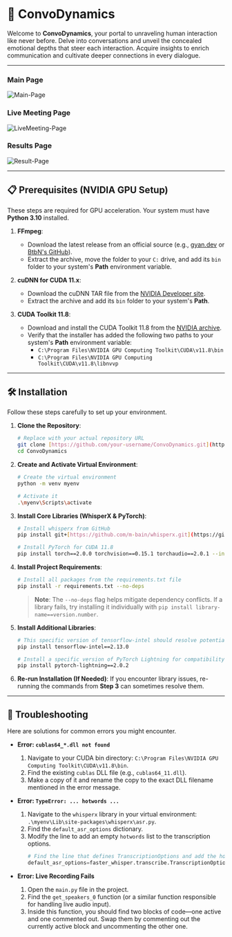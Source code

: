 # 🚀 ConvoDynamics

Welcome to **ConvoDynamics**, your portal to unraveling human interaction like never before. Delve into conversations and unveil the concealed emotional depths that steer each interaction. Acquire insights to enrich communication and cultivate deeper connections in every dialogue.

---

### Main Page
![Main-Page](https://github.com/user-attachments/assets/c8b36283-e4f8-4797-8385-500e8dcac41a)


### Live Meeting Page
![LiveMeeting-Page](https://github.com/user-attachments/assets/e88362f7-8c88-4d87-a7b7-5acca47ef10b)


### Results Page
![Result-Page](https://github.com/user-attachments/assets/978e52be-02eb-4315-a0a4-69b4126cb150)

---

## 📋 Prerequisites (NVIDIA GPU Setup)

These steps are required for GPU acceleration. Your system must have **Python 3.10** installed.

1.  **FFmpeg**:
    * Download the latest release from an official source (e.g., [gyan.dev](https://www.gyan.dev/ffmpeg/builds/) or [BtbN's GitHub](https://github.com/BtbN/FFmpeg-Builds/releases)).
    * Extract the archive, move the folder to your `C:` drive, and add its `bin` folder to your system's **Path** environment variable.

2.  **cuDNN for CUDA 11.x**:
    * Download the cuDNN TAR file from the [NVIDIA Developer site](https://developer.nvidia.com/cudnn-downloads?target_os=Windows&target_arch=x86_64&target_version=Agnostic&cuda_version=11).
    * Extract the archive and add its `bin` folder to your system's **Path**.

3.  **CUDA Toolkit 11.8**:
    * Download and install the CUDA Toolkit 11.8 from the [NVIDIA archive](https://developer.nvidia.com/cuda-11-8-0-download-archive?target_os=Windows&target_arch=x86_64&target_version=11).
    * Verify that the installer has added the following two paths to your system's **Path** environment variable:
        * `C:\Program Files\NVIDIA GPU Computing Toolkit\CUDA\v11.8\bin`
        * `C:\Program Files\NVIDIA GPU Computing Toolkit\CUDA\v11.8\libnvvp`

---
## 🛠️ Installation

Follow these steps carefully to set up your environment.

1.  **Clone the Repository**:
    ```bash
    # Replace with your actual repository URL
    git clone [https://github.com/your-username/ConvoDynamics.git](https://github.com/your-username/ConvoDynamics.git)
    cd ConvoDynamics
    ```

2.  **Create and Activate Virtual Environment**:
    ```bash
    # Create the virtual environment
    python -m venv myenv

    # Activate it
    .\myenv\Scripts\activate
    ```

3.  **Install Core Libraries (WhisperX & PyTorch)**:
    ```bash
    # Install whisperx from GitHub
    pip install git+[https://github.com/m-bain/whisperx.git](https://github.com/m-bain/whisperx.git)

    # Install PyTorch for CUDA 11.8
    pip install torch==2.0.0 torchvision==0.15.1 torchaudio==2.0.1 --index-url [https://download.pytorch.org/whl/cu118](https://download.pytorch.org/whl/cu118)
    ```

4.  **Install Project Requirements**:
    ```bash
    # Install all packages from the requirements.txt file
    pip install -r requirements.txt --no-deps
    ```
    > **Note**: The `--no-deps` flag helps mitigate dependency conflicts. If a library fails, try installing it individually with `pip install library-name==version.number`.

5.  **Install Additional Libraries**:
    ```bash
    # This specific version of tensorflow-intel should resolve potential NumPy version issues
    pip install tensorflow-intel==2.13.0

    # Install a specific version of PyTorch Lightning for compatibility
    pip install pytorch-lightning==2.0.2
    ```

6.  **Re-run Installation (If Needed)**: If you encounter library issues, re-running the commands from **Step 3** can sometimes resolve them.

---
## 🐛 Troubleshooting

Here are solutions for common errors you might encounter.

* **Error: `cublas64_*.dll not found`**
    1.  Navigate to your CUDA bin directory: `C:\Program Files\NVIDIA GPU Computing Toolkit\CUDA\v11.8\bin`.
    2.  Find the existing `cublas` DLL file (e.g., `cublas64_11.dll`).
    3.  Make a copy of it and rename the copy to the exact DLL filename mentioned in the error message.

* **Error: `TypeError: ... hotwords ...`**
    1.  Navigate to the `whisperx` library in your virtual environment: `.\myenv\Lib\site-packages\whisperx\asr.py`.
    2.  Find the `default_asr_options` dictionary.
    3.  Modify the line to add an empty `hotwords` list to the transcription options.
        ```python
        # Find the line that defines TranscriptionOptions and add the hotwords argument
        default_asr_options=faster_whisper.transcribe.TranscriptionOptions(**default_asr_options, hotwords=[])
        ```

* **Error: Live Recording Fails**
    1.  Open the `main.py` file in the project.
    2.  Find the `get_speakers_0` function (or a similar function responsible for handling live audio input).
    3.  Inside this function, you should find two blocks of code—one active and one commented out. Swap them by commenting out the currently active block and uncommenting the other one.
